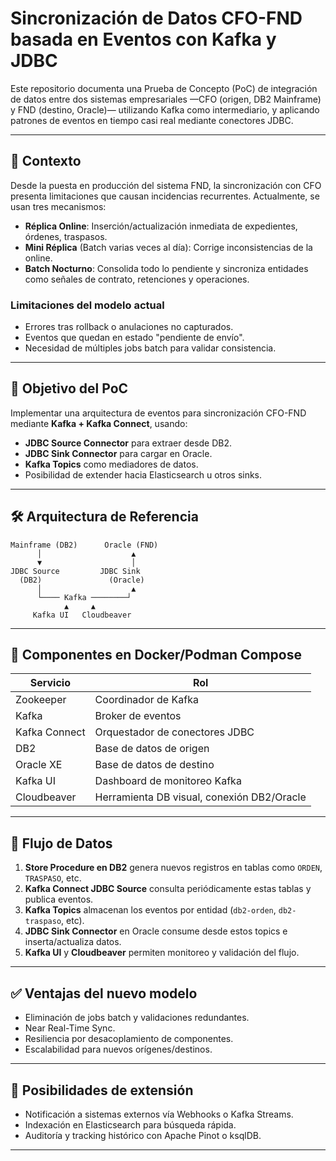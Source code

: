 
# Sincronización de Datos CFO-FND basada en Eventos con Kafka y JDBC

Este repositorio documenta una Prueba de Concepto (PoC) de integración de datos entre dos sistemas empresariales —CFO (origen, DB2 Mainframe) y FND (destino, Oracle)— utilizando Kafka como intermediario, y aplicando patrones de eventos en tiempo casi real mediante conectores JDBC.

---

## 📘 Contexto

Desde la puesta en producción del sistema FND, la sincronización con CFO presenta limitaciones que causan incidencias recurrentes. Actualmente, se usan tres mecanismos:
- **Réplica Online**: Inserción/actualización inmediata de expedientes, órdenes, traspasos.
- **Mini Réplica** (Batch varias veces al día): Corrige inconsistencias de la online.
- **Batch Nocturno**: Consolida todo lo pendiente y sincroniza entidades como señales de contrato, retenciones y operaciones.

### Limitaciones del modelo actual
- Errores tras rollback o anulaciones no capturados.
- Eventos que quedan en estado "pendiente de envío".
- Necesidad de múltiples jobs batch para validar consistencia.

---

## 🎯 Objetivo del PoC

Implementar una arquitectura de eventos para sincronización CFO-FND mediante **Kafka + Kafka Connect**, usando:
- **JDBC Source Connector** para extraer desde DB2.
- **JDBC Sink Connector** para cargar en Oracle.
- **Kafka Topics** como mediadores de datos.
- Posibilidad de extender hacia Elasticsearch u otros sinks.

---

## 🛠️ Arquitectura de Referencia

```
Mainframe (DB2)      Oracle (FND)
      │                    ▲
      ▼                    │
JDBC Source         JDBC Sink
  (DB2)               (Oracle)
      │                    ▲
      └──── Kafka ────────┘
            ▲     ▲
     Kafka UI   Cloudbeaver
```

---

## 🧱 Componentes en Docker/Podman Compose

| Servicio        | Rol                                                |
|----------------|----------------------------------------------------|
| Zookeeper       | Coordinador de Kafka                              |
| Kafka           | Broker de eventos                                 |
| Kafka Connect   | Orquestador de conectores JDBC                    |
| DB2             | Base de datos de origen                           |
| Oracle XE       | Base de datos de destino                          |
| Kafka UI        | Dashboard de monitoreo Kafka                      |
| Cloudbeaver     | Herramienta DB visual, conexión DB2/Oracle        |

---

## 🚀 Flujo de Datos

1. **Store Procedure en DB2** genera nuevos registros en tablas como `ORDEN`, `TRASPASO`, etc.
2. **Kafka Connect JDBC Source** consulta periódicamente estas tablas y publica eventos.
3. **Kafka Topics** almacenan los eventos por entidad (`db2-orden`, `db2-traspaso`, etc).
4. **JDBC Sink Connector** en Oracle consume desde estos topics e inserta/actualiza datos.
5. **Kafka UI** y **Cloudbeaver** permiten monitoreo y validación del flujo.

---

## ✅ Ventajas del nuevo modelo

- Eliminación de jobs batch y validaciones redundantes.
- Near Real-Time Sync.
- Resiliencia por desacoplamiento de componentes.
- Escalabilidad para nuevos orígenes/destinos.

---

## 🧩 Posibilidades de extensión

- Notificación a sistemas externos vía Webhooks o Kafka Streams.
- Indexación en Elasticsearch para búsqueda rápida.
- Auditoría y tracking histórico con Apache Pinot o ksqlDB.

---
